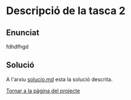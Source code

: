 # Descripció de la tasca 2


## Enunciat


fdhdfhgd


## Solució


A l'arxiu [solucio.md](/Tasca2/solucio.md) esta la solució descrita.


[Tornar a la pàgina del projecte](../)

